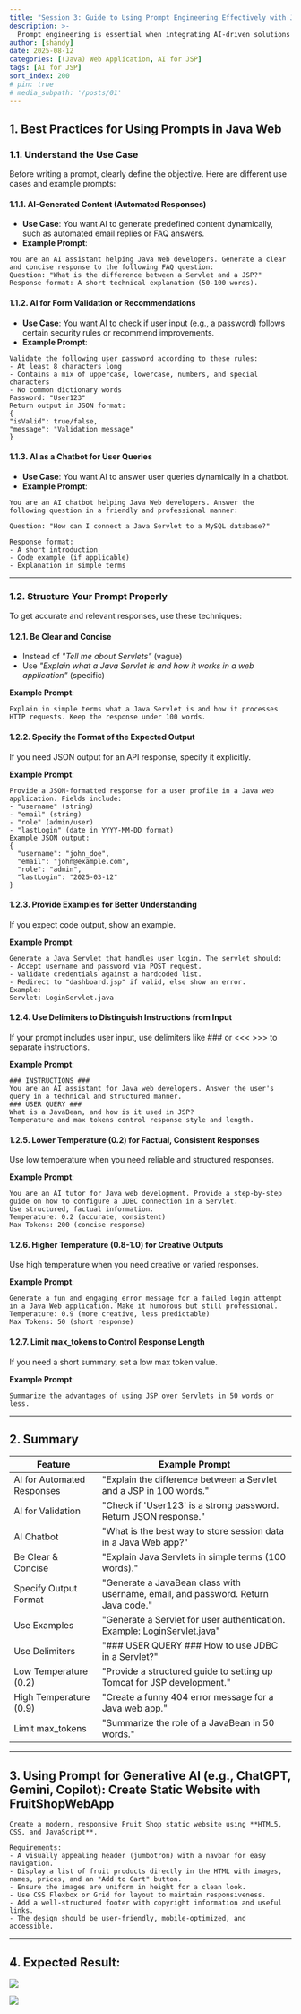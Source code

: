 ```yaml
---
title: "Session 3: Guide to Using Prompt Engineering Effectively with Java Web"
description: >-
  Prompt engineering is essential when integrating AI-driven solutions into Java Web applications. When using large language models (LLMs) like OpenAI’s models, a well-structured prompt can significantly improve the accuracy and relevance of AI-generated responses.
author: [shandy]
date: 2025-08-12
categories: [(Java) Web Application, AI for JSP]
tags: [AI for JSP]
sort_index: 200
# pin: true
# media_subpath: '/posts/01'
---
```

## 1. Best Practices for Using Prompts in Java Web

### 1.1. Understand the Use Case

Before writing a prompt, clearly define the objective. Here are different use cases and example prompts:

#### 1.1.1. AI-Generated Content (Automated Responses)
- **Use Case**: You want AI to generate predefined content dynamically, such as automated email replies or FAQ answers.  
- **Example Prompt**:

```
You are an AI assistant helping Java Web developers. Generate a clear and concise response to the following FAQ question:
Question: "What is the difference between a Servlet and a JSP?"
Response format: A short technical explanation (50-100 words).
```

#### 1.1.2. AI for Form Validation or Recommendations
- **Use Case**: You want AI to check if user input (e.g., a password) follows certain security rules or recommend improvements.  
- **Example Prompt**:  

```
Validate the following user password according to these rules:
- At least 8 characters long
- Contains a mix of uppercase, lowercase, numbers, and special characters
- No common dictionary words
Password: "User123"
Return output in JSON format:
{
"isValid": true/false,
"message": "Validation message"
}
```

#### 1.1.3. AI as a Chatbot for User Queries
- **Use Case**: You want AI to answer user queries dynamically in a chatbot.  
- **Example Prompt**:  

```
You are an AI chatbot helping Java Web developers. Answer the following question in a friendly and professional manner:

Question: "How can I connect a Java Servlet to a MySQL database?"

Response format: 
- A short introduction
- Code example (if applicable)
- Explanation in simple terms
```

---
### 1.2. Structure Your Prompt Properly

To get accurate and relevant responses, use these techniques:

#### 1.2.1. Be Clear and Concise
- Instead of *"Tell me about Servlets"* (vague)  
- Use *"Explain what a Java Servlet is and how it works in a web application"* (specific)  

**Example Prompt**: 

```
Explain in simple terms what a Java Servlet is and how it processes HTTP requests. Keep the response under 100 words.
```

#### 1.2.2. Specify the Format of the Expected Output
If you need JSON output for an API response, specify it explicitly.  

**Example Prompt**:  

```
Provide a JSON-formatted response for a user profile in a Java web application. Fields include:
- "username" (string)
- "email" (string)
- "role" (admin/user)
- "lastLogin" (date in YYYY-MM-DD format)
Example JSON output:
{
  "username": "john_doe",
  "email": "john@example.com",
  "role": "admin",
  "lastLogin": "2025-03-12"
}
```

#### 1.2.3. Provide Examples for Better Understanding
If you expect code output, show an example.  

**Example Prompt**:  

```
Generate a Java Servlet that handles user login. The servlet should:
- Accept username and password via POST request.
- Validate credentials against a hardcoded list.
- Redirect to "dashboard.jsp" if valid, else show an error.
Example:
Servlet: LoginServlet.java
```

#### 1.2.4. Use Delimiters to Distinguish Instructions from Input

If your prompt includes user input, use delimiters like ### or <<< >>> to separate instructions.

**Example Prompt**:  

```
### INSTRUCTIONS ###
You are an AI assistant for Java web developers. Answer the user's query in a technical and structured manner.
### USER QUERY ###
What is a JavaBean, and how is it used in JSP?
Temperature and max tokens control response style and length.
```

#### 1.2.5. Lower Temperature (0.2) for Factual, Consistent Responses

Use low temperature when you need reliable and structured responses.

**Example Prompt**:  

```
You are an AI tutor for Java web development. Provide a step-by-step guide on how to configure a JDBC connection in a Servlet.
Use structured, factual information.
Temperature: 0.2 (accurate, consistent)
Max Tokens: 200 (concise response)
```

#### 1.2.6. Higher Temperature (0.8-1.0) for Creative Outputs

Use high temperature when you need creative or varied responses.

**Example Prompt**:  

```
Generate a fun and engaging error message for a failed login attempt in a Java Web application. Make it humorous but still professional.
Temperature: 0.9 (more creative, less predictable)
Max Tokens: 50 (short response)
```

#### 1.2.7. Limit max_tokens to Control Response Length

If you need a short summary, set a low max token value.

**Example Prompt**:  

```
Summarize the advantages of using JSP over Servlets in 50 words or less.
```

---

## 2. Summary

| Feature                  | Example Prompt |
|---------------------------|----------------|
| AI for Automated Responses | "Explain the difference between a Servlet and a JSP in 100 words." |
| AI for Validation         | "Check if 'User123' is a strong password. Return JSON response." |
| AI Chatbot                | "What is the best way to store session data in a Java Web app?" |
| Be Clear & Concise        | "Explain Java Servlets in simple terms (100 words)." |
| Specify Output Format     | "Generate a JavaBean class with username, email, and password. Return Java code." |
| Use Examples              | "Generate a Servlet for user authentication. Example: LoginServlet.java" |
| Use Delimiters            | "### USER QUERY ### How to use JDBC in a Servlet?" |
| Low Temperature (0.2)     | "Provide a structured guide to setting up Tomcat for JSP development." |
| High Temperature (0.9)    | "Create a funny 404 error message for a Java web app." |
| Limit max_tokens          | "Summarize the role of a JavaBean in 50 words." |

---

## 3. Using Prompt for Generative AI (e.g., ChatGPT, Gemini, Copilot): Create Static Website with FruitShopWebApp

```
Create a modern, responsive Fruit Shop static website using **HTML5, CSS, and JavaScript**.  

Requirements:
- A visually appealing header (jumbotron) with a navbar for easy navigation.  
- Display a list of fruit products directly in the HTML with images, names, prices, and an "Add to Cart" button.  
- Ensure the images are uniform in height for a clean look.  
- Use CSS Flexbox or Grid for layout to maintain responsiveness.  
- Add a well-structured footer with copyright information and useful links.  
- The design should be user-friendly, mobile-optimized, and accessible.
```

---

## 4.	Expected Result:

![](/assets/img/2025-09-09-10-08-57.png)

![](/assets/img/2025-09-09-10-09-03.png)